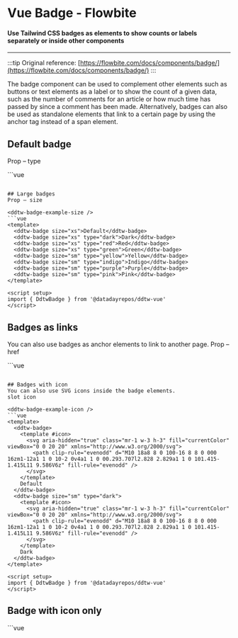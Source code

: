 <script setup>
import DdtwBadgeExample from './badge/examples/DdtwBadgeExample.vue'
import DdtwBadgeExampleSize from './badge/examples/DdtwBadgeExampleSize.vue'
import DdtwBadgeExampleLink from './badge/examples/DdtwBadgeExampleLink.vue'
import DdtwBadgeExampleIcon from './badge/examples/DdtwBadgeExampleIcon.vue'
import DdtwBadgeExampleIconOnly from './badge/examples/DdtwBadgeExampleIconOnly.vue'
</script>
# Vue Badge - Flowbite

#### Use Tailwind CSS badges as elements to show counts or labels separately or inside other components
---

:::tip
Original reference: [https://flowbite.com/docs/components/badge/](https://flowbite.com/docs/components/badge/)
:::

The badge component can be used to complement other elements such as buttons or text elements as a label or to show the count of a given data, such as the number of comments for an article or how much time has passed by since a comment has been made.
Alternatively, badges can also be used as standalone elements that link to a certain page by using the anchor tag instead of a span element.

## Default badge
Prop – type

<ddtw-badge-example />
```vue
<template>
  <ddtw-badge>Default</ddtw-badge>
  <ddtw-badge type="dark">Dark</ddtw-badge>
  <ddtw-badge type="red">Red</ddtw-badge>
  <ddtw-badge type="green">Green</ddtw-badge>
  <ddtw-badge type="yellow">Yellow</ddtw-badge>
  <ddtw-badge type="indigo">Indigo</ddtw-badge>
  <ddtw-badge type="purple">Purple</ddtw-badge>
  <ddtw-badge type="pink">Pink</ddtw-badge>
</template>

<script setup>
import { DdtwBadge } from '@datadayrepos/ddtw-vue'
</script>
```

## Large badges
Prop – size

<ddtw-badge-example-size />
```vue
<template>
  <ddtw-badge size="xs">Default</ddtw-badge>
  <ddtw-badge size="xs" type="dark">Dark</ddtw-badge>
  <ddtw-badge size="xs" type="red">Red</ddtw-badge>
  <ddtw-badge size="xs" type="green">Green</ddtw-badge>
  <ddtw-badge size="sm" type="yellow">Yellow</ddtw-badge>
  <ddtw-badge size="sm" type="indigo">Indigo</ddtw-badge>
  <ddtw-badge size="sm" type="purple">Purple</ddtw-badge>
  <ddtw-badge size="sm" type="pink">Pink</ddtw-badge>
</template>

<script setup>
import { DdtwBadge } from '@datadayrepos/ddtw-vue'
</script>
```

## Badges as links
You can also use badges as anchor elements to link to another page.
Prop – href

<ddtw-badge-example-link />
```vue
<template>
  <ddtw-badge href="#">
    Link
  </ddtw-badge>
  <ddtw-badge href="#" size="sm">
    Link small
  </ddtw-badge>
</template>

<script setup>
import { DdtwBadge } from '@datadayrepos/ddtw-vue'
</script>
```

## Badges with icon
You can also use SVG icons inside the badge elements.
slot icon

<ddtw-badge-example-icon />
```vue
<template>
  <ddtw-badge>
    <template #icon>
      <svg aria-hidden="true" class="mr-1 w-3 h-3" fill="currentColor" viewBox="0 0 20 20" xmlns="http://www.w3.org/2000/svg">
        <path clip-rule="evenodd" d="M10 18a8 8 0 100-16 8 8 0 000 16zm1-12a1 1 0 10-2 0v4a1 1 0 00.293.707l2.828 2.829a1 1 0 101.415-1.415L11 9.586V6z" fill-rule="evenodd" />
      </svg>
    </template>
    Default
  </ddtw-badge>
  <ddtw-badge size="sm" type="dark">
    <template #icon>
      <svg aria-hidden="true" class="mr-1 w-3 h-3" fill="currentColor" viewBox="0 0 20 20" xmlns="http://www.w3.org/2000/svg">
        <path clip-rule="evenodd" d="M10 18a8 8 0 100-16 8 8 0 000 16zm1-12a1 1 0 10-2 0v4a1 1 0 00.293.707l2.828 2.829a1 1 0 101.415-1.415L11 9.586V6z" fill-rule="evenodd" />
      </svg>
    </template>
    Dark
  </ddtw-badge>
</template>

<script setup>
import { DdtwBadge } from '@datadayrepos/ddtw-vue'
</script>
```

## Badge with icon only

<ddtw-badge-example-icon-only />
```vue
<template>
  <ddtw-badge>
    <template #icon>
      <svg aria-hidden="true" class="w-5 h-5" fill="currentColor" viewBox="0 0 20 20" xmlns="http://www.w3.org/2000/svg">
        <path clip-rule="evenodd" d="M10 18a8 8 0 100-16 8 8 0 000 16zm1-12a1 1 0 10-2 0v4a1 1 0 00.293.707l2.828 2.829a1 1 0 101.415-1.415L11 9.586V6z" fill-rule="evenodd" />
      </svg>
    </template>
  </ddtw-badge>
  <ddtw-badge type="dark">
    <template #icon>
      <svg aria-hidden="true" class="w-5 h-5" fill="currentColor" viewBox="0 0 20 20" xmlns="http://www.w3.org/2000/svg">
        <path clip-rule="evenodd" d="M10 18a8 8 0 100-16 8 8 0 000 16zm1-12a1 1 0 10-2 0v4a1 1 0 00.293.707l2.828 2.829a1 1 0 101.415-1.415L11 9.586V6z" fill-rule="evenodd" />
      </svg>
    </template>
  </ddtw-badge>
  <ddtw-badge size="sm" type="green">
    <template #icon>
      <svg aria-hidden="true" class="w-5 h-5" fill="currentColor" viewBox="0 0 20 20" xmlns="http://www.w3.org/2000/svg">
        <path clip-rule="evenodd" d="M10 18a8 8 0 100-16 8 8 0 000 16zm1-12a1 1 0 10-2 0v4a1 1 0 00.293.707l2.828 2.829a1 1 0 101.415-1.415L11 9.586V6z" fill-rule="evenodd" />
      </svg>
    </template>
  </ddtw-badge>
</template>

<script setup>
import { DdtwBadge } from '@datadayrepos/ddtw-vue'
</script>
```
